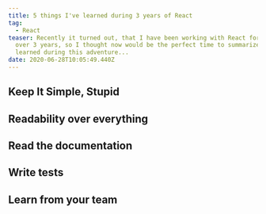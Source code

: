 ```yaml
---
title: 5 things I've learned during 3 years of React
tag:
  - React
teaser: Recently it turned out, that I have been working with React for a little
  over 3 years, so I thought now would be the perfect time to summarize what I
  learned during this adventure...
date: 2020-06-28T10:05:49.440Z
---
```

## Keep It Simple, Stupid

## Readability over everything

## Read the documentation

## Write tests

## Learn from your team